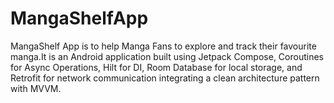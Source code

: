 # MangaShelfApp
MangaShelf App is to help Manga Fans to explore and track their favourite manga.It is an Android application built using Jetpack Compose, Coroutines for Async Operations, Hilt for DI, Room Database for local storage, and Retrofit for network communication integrating a clean architecture pattern with MVVM.
